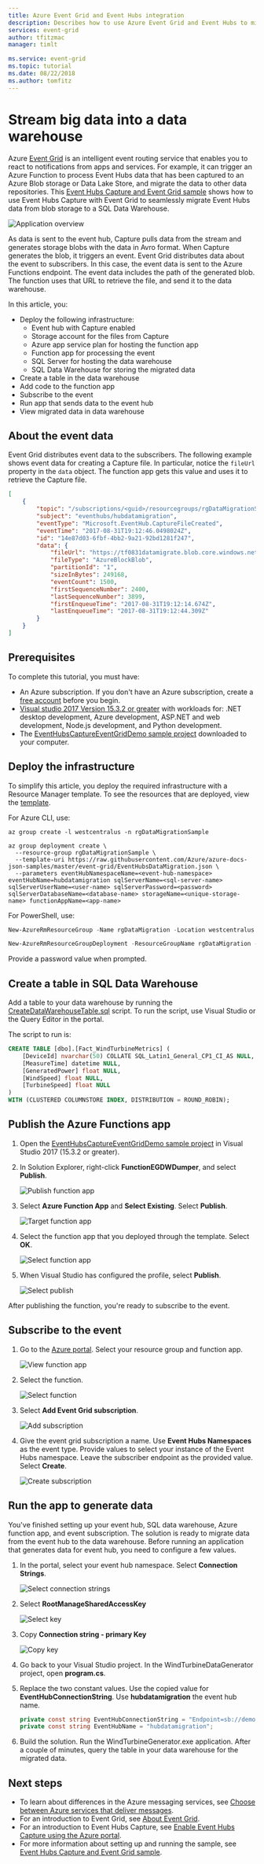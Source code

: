 ```yaml
---
title: Azure Event Grid and Event Hubs integration
description: Describes how to use Azure Event Grid and Event Hubs to migrate data to a SQL Data Warehouse
services: event-grid
author: tfitzmac
manager: timlt

ms.service: event-grid
ms.topic: tutorial
ms.date: 08/22/2018
ms.author: tomfitz
---
```

# Stream big data into a data warehouse

Azure [Event Grid](overview.md) is an intelligent event routing service that enables you to react to notifications from apps and services. For example, it can trigger an Azure Function to process Event Hubs data that has been captured to an Azure Blob storage or Data Lake Store, and migrate the data to other data repositories. This [Event Hubs Capture and Event Grid sample](https://github.com/Azure/azure-event-hubs/tree/master/samples/e2e/EventHubsCaptureEventGridDemo) shows how to use Event Hubs Capture with Event Grid to seamlessly migrate Event Hubs data from blob storage to a SQL Data Warehouse.

![Application overview](media/event-grid-event-hubs-integration/overview.png)

As data is sent to the event hub, Capture pulls data from the stream and generates storage blobs with the data in Avro format. When Capture generates the blob, it triggers an event. Event Grid distributes data about the event to subscribers. In this case, the event data is sent to the Azure Functions endpoint. The event data includes the path of the generated blob. The function uses that URL to retrieve the file, and send it to the data warehouse.

In this article, you:

* Deploy the following infrastructure:
  * Event hub with Capture enabled
  * Storage account for the files from Capture
  * Azure app service plan for hosting the function app
  * Function app for processing the event
  * SQL Server for hosting the data warehouse
  * SQL Data Warehouse for storing the migrated data
* Create a table in the data warehouse
* Add code to the function app
* Subscribe to the event
* Run app that sends data to the event hub
* View migrated data in data warehouse

## About the event data

Event Grid distributes event data to the subscribers. The following example shows event data for creating a Capture file. In particular, notice the `fileUrl` property in the `data` object. The function app gets this value and uses it to retrieve the Capture file.

```json
[
    {
        "topic": "/subscriptions/<guid>/resourcegroups/rgDataMigrationSample/providers/Microsoft.EventHub/namespaces/tfdatamigratens",
        "subject": "eventhubs/hubdatamigration",
        "eventType": "Microsoft.EventHub.CaptureFileCreated",
        "eventTime": "2017-08-31T19:12:46.0498024Z",
        "id": "14e87d03-6fbf-4bb2-9a21-92bd1281f247",
        "data": {
            "fileUrl": "https://tf0831datamigrate.blob.core.windows.net/windturbinecapture/tfdatamigratens/hubdatamigration/1/2017/08/31/19/11/45.avro",
            "fileType": "AzureBlockBlob",
            "partitionId": "1",
            "sizeInBytes": 249168,
            "eventCount": 1500,
            "firstSequenceNumber": 2400,
            "lastSequenceNumber": 3899,
            "firstEnqueueTime": "2017-08-31T19:12:14.674Z",
            "lastEnqueueTime": "2017-08-31T19:12:44.309Z"
        }
    }
]
```

## Prerequisites

To complete this tutorial, you must have:

* An Azure subscription. If you don't have an Azure subscription, create a [free account](https://azure.microsoft.com/free/?WT.mc_id=A261C142F) before you begin.
* [Visual studio 2017 Version 15.3.2 or greater](https://www.visualstudio.com/vs/) with workloads for: .NET desktop development, Azure development, ASP.NET and web development, Node.js development, and Python development.
* The [EventHubsCaptureEventGridDemo sample project](https://github.com/Azure/azure-event-hubs/tree/master/samples/e2e/EventHubsCaptureEventGridDemo) downloaded to your computer.

## Deploy the infrastructure

To simplify this article, you deploy the required infrastructure with a Resource Manager template. To see the resources that are deployed, view the [template](https://github.com/Azure/azure-docs-json-samples/blob/master/event-grid/EventHubsDataMigration.json).

For Azure CLI, use:

```azurecli-interactive
az group create -l westcentralus -n rgDataMigrationSample

az group deployment create \
  --resource-group rgDataMigrationSample \
  --template-uri https://raw.githubusercontent.com/Azure/azure-docs-json-samples/master/event-grid/EventHubsDataMigration.json \
  --parameters eventHubNamespaceName=<event-hub-namespace> eventHubName=hubdatamigration sqlServerName=<sql-server-name> sqlServerUserName=<user-name> sqlServerPassword=<password> sqlServerDatabaseName=<database-name> storageName=<unique-storage-name> functionAppName=<app-name>
```

For PowerShell, use:

```powershell
New-AzureRmResourceGroup -Name rgDataMigration -Location westcentralus

New-AzureRmResourceGroupDeployment -ResourceGroupName rgDataMigration -TemplateUri https://raw.githubusercontent.com/Azure/azure-docs-json-samples/master/event-grid/EventHubsDataMigration.json -eventHubNamespaceName <event-hub-namespace> -eventHubName hubdatamigration -sqlServerName <sql-server-name> -sqlServerUserName <user-name> -sqlServerDatabaseName <database-name> -storageName <unique-storage-name> -functionAppName <app-name>
```

Provide a password value when prompted.

## Create a table in SQL Data Warehouse

Add a table to your data warehouse by running the [CreateDataWarehouseTable.sql](https://github.com/Azure/azure-event-hubs/blob/master/samples/e2e/EventHubsCaptureEventGridDemo/scripts/CreateDataWarehouseTable.sql) script. To run the script, use Visual Studio or the Query Editor in the portal.

The script to run is:

```sql
CREATE TABLE [dbo].[Fact_WindTurbineMetrics] (
    [DeviceId] nvarchar(50) COLLATE SQL_Latin1_General_CP1_CI_AS NULL, 
    [MeasureTime] datetime NULL, 
    [GeneratedPower] float NULL, 
    [WindSpeed] float NULL, 
    [TurbineSpeed] float NULL
)
WITH (CLUSTERED COLUMNSTORE INDEX, DISTRIBUTION = ROUND_ROBIN);
```

## Publish the Azure Functions app

1. Open the [EventHubsCaptureEventGridDemo sample project](https://github.com/Azure/azure-event-hubs/tree/master/samples/e2e/EventHubsCaptureEventGridDemo) in Visual Studio 2017 (15.3.2 or greater).

1. In Solution Explorer, right-click **FunctionEGDWDumper**, and select **Publish**.

   ![Publish function app](media/event-grid-event-hubs-integration/publish-function-app.png)

1. Select **Azure Function App** and **Select Existing**. Select **Publish**.

   ![Target function app](media/event-grid-event-hubs-integration/pick-target.png)

1. Select the function app that you deployed through the template. Select **OK**.

   ![Select function app](media/event-grid-event-hubs-integration/select-function-app.png)

1. When Visual Studio has configured the profile, select **Publish**.

   ![Select publish](media/event-grid-event-hubs-integration/select-publish.png)

After publishing the function, you're ready to subscribe to the event.

## Subscribe to the event

1. Go to the [Azure portal](https://portal.azure.com/). Select your resource group and function app.

   ![View function app](media/event-grid-event-hubs-integration/view-function-app.png)

1. Select the function.

   ![Select function](media/event-grid-event-hubs-integration/select-function.png)

1. Select **Add Event Grid subscription**.

   ![Add subscription](media/event-grid-event-hubs-integration/add-event-grid-subscription.png)

9. Give the event grid subscription a name. Use **Event Hubs Namespaces** as the event type. Provide values to select your instance of the Event Hubs namespace. Leave the subscriber endpoint as the provided value. Select **Create**.

   ![Create subscription](media/event-grid-event-hubs-integration/set-subscription-values.png)

## Run the app to generate data

You've finished setting up your event hub, SQL data warehouse, Azure function app, and event subscription. The solution is ready to migrate data from the event hub to the data warehouse. Before running an application that generates data for event hub, you need to configure a few values.

1. In the portal, select your event hub namespace. Select **Connection Strings**.

   ![Select connection strings](media/event-grid-event-hubs-integration/event-hub-connection.png)

2. Select **RootManageSharedAccessKey**

   ![Select key](media/event-grid-event-hubs-integration/show-root-key.png)

3. Copy **Connection string - primary Key**

   ![Copy key](media/event-grid-event-hubs-integration/copy-key.png)

4. Go back to your Visual Studio project. In the WindTurbineDataGenerator project, open **program.cs**.

5. Replace the two constant values. Use the copied value for **EventHubConnectionString**. Use **hubdatamigration** the event hub name.

   ```cs
   private const string EventHubConnectionString = "Endpoint=sb://demomigrationnamespace.servicebus.windows.net/...";
   private const string EventHubName = "hubdatamigration";
   ```

6. Build the solution. Run the WindTurbineGenerator.exe application. After a couple of minutes, query the table in your data warehouse for the migrated data.

## Next steps

* To learn about differences in the Azure messaging services, see [Choose between Azure services that deliver messages](compare-messaging-services.md).
* For an introduction to Event Grid, see [About Event Grid](overview.md).
* For an introduction to Event Hubs Capture, see [Enable Event Hubs Capture using the Azure portal](../event-hubs/event-hubs-capture-enable-through-portal.md).
* For more information about setting up and running the sample, see [Event Hubs Capture and Event Grid sample](https://github.com/Azure/azure-event-hubs/tree/master/samples/e2e/EventHubsCaptureEventGridDemo).
